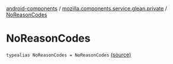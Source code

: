 [android-components](../index.md) / [mozilla.components.service.glean.private](index.md) / [NoReasonCodes](./-no-reason-codes.md)

# NoReasonCodes

`typealias NoReasonCodes = NoReasonCodes` [(source)](https://github.com/mozilla-mobile/android-components/blob/master/components/service/glean/src/main/java/mozilla/components/service/glean/private/MetricAliases.kt#L9)